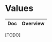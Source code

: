 # Values



<!-- prettier-ignore-start -->
<!-- start_toc -->
| Doc | Overview |
|--|--|

<!-- end_toc -->
<!-- prettier-ignore-end -->

[TODO]